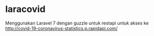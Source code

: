 # laracovid

Menggunakan Laravel 7 dengan guzzle untuk restapi untuk akses ke http://covid-19-coronavirus-statistics.p.rapidapi.com/

